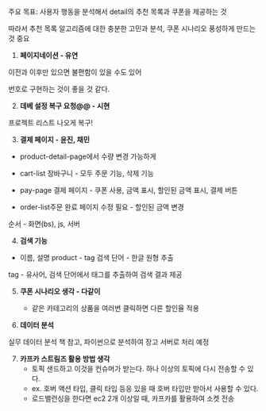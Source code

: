 주요 목표: 사용자 행동을 분석해서 detail의 추천 목록과 쿠폰을 제공하는 것

따라서 추천 목록 알고리즘에 대한 충분한 고민과 분석, 쿠폰 시나리오 풍성하게 만드는 것 중요



1. **페이지네이션  - 유연**

이전과 이후만 있으면 불편함이 있을 수도 있어

번호로 구현하는 것이 좋을 것 같다.



2. **데베 설정 복구 요청@@ - 시현**

프로젝트 리스트 나오게 복구!



3. **결제 페이지 - 윤진, 채민**

- product-detail-page에서 수량 변경 가능하게

- cart-list 장바구니 - 모두 주문 기능, 삭제 기능

- pay-page 결제 페이지 - 쿠폰 사용, 금액 표시, 할인된 금액 표시, 결제 버튼
- order-list주문 완료 페이지 수정 필요 - 할인된 금액 변경



순서 - 화면(bs), js, 서버



4. **검색 기능**

- 이름, 설명 product - tag 검색 단어 - 한글 원형 추출

tag - 유사어, 검색 단어에서 태그를 추출하여 검색 결과 제공



5. **쿠폰 시나리오 생각 - 다같이** 

   - 같은 카테고리의 상품을 여러번 클릭하면 다른 할인율 적용

     

6. **데이터 분석**

실무 데이터 분석 책 참고, 파이썬으로 분석하여 장고 서버로 처리 예정



7. **카프카 스트림즈 활용 방법 생각**
   - 토픽 샌드하고 이것을 컨슈머가 받는다. 하나 이상의 토픽에 다시 전송할 수 있다. 
   - ex. 호버 액션 타입, 클릭 타입 등응 있을 때 호버 타입만 받아서 사용할 수 있다. 
   - 로드밸런싱을 한다면 ec2 2개 이상일 때, 카프카를 활용하여 소켓 전송

